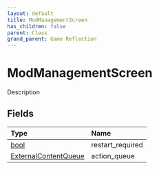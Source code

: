 ```yaml
---
layout: default
title: ModManagementScreen
has_children: false
parent: Class
grand_parent: Game Reflection
---
```

# ModManagementScreen
Description 

## Fields
| Type | Name |
|:-------------|:--------------|
| [bool](/game-reflection/components/bool.md) | restart_required |
| [ExternalContentQueue](/game-reflection/classes/external_content_queue.md) | action_queue |
